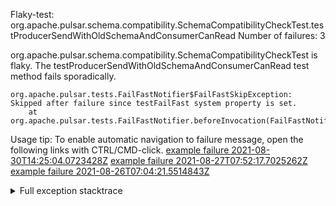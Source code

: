         
Flaky-test: org.apache.pulsar.schema.compatibility.SchemaCompatibilityCheckTest.testProducerSendWithOldSchemaAndConsumerCanRead
Number of failures: 3

org.apache.pulsar.schema.compatibility.SchemaCompatibilityCheckTest is flaky. The testProducerSendWithOldSchemaAndConsumerCanRead test method fails sporadically.

```
org.apache.pulsar.tests.FailFastNotifier$FailFastSkipException: Skipped after failure since testFailFast system property is set.
	at org.apache.pulsar.tests.FailFastNotifier.beforeInvocation(FailFastNotifier.java:88)

```

Usage tip: To enable automatic navigation to failure message, open the following links with CTRL/CMD-click.
[example failure 2021-08-30T14:25:04.0723428Z](https://github.com/apache/pulsar/runs/3462661639?check_suite_focus=true#step:9:979)
[example failure 2021-08-27T07:52:17.7025262Z](https://github.com/apache/pulsar/runs/3440855061?check_suite_focus=true#step:9:992)
[example failure 2021-08-26T07:04:21.5514843Z](https://github.com/apache/pulsar/runs/3429892062?check_suite_focus=true#step:9:952)


<details>
<summary>Full exception stacktrace</summary>
<code><pre>
org.apache.pulsar.tests.FailFastNotifier$FailFastSkipException: Skipped after failure since testFailFast system property is set.
	at org.apache.pulsar.tests.FailFastNotifier.beforeInvocation(FailFastNotifier.java:88)

</pre></code>
</details>

